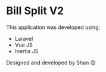 # Bill Split V2

This application was developed using:

+ Laravel
+ Vue JS
+ Inertia JS


Designed and developed by Shan :blush: